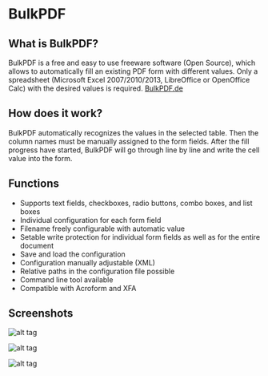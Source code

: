 # BulkPDF
## What is BulkPDF?
BulkPDF is a free and easy to use freeware software (Open Source), which allows to automatically fill an existing PDF form with different values. Only a spreadsheet (Microsoft Excel 2007/2010/2013, LibreOffice or OpenOffice Calc) with the desired values is required. [BulkPDF.de](http://bulkpdf.de/)

## How does it work?
BulkPDF automatically recognizes the values in the selected table. Then the column names must be manually assigned to the form fields. After the fill progress have started, BulkPDF will go through line by line and write the cell value into the form.

## Functions
* Supports text fields, checkboxes, radio buttons, combo boxes, and list boxes
* Individual configuration for each form field
* Filename freely configurable with automatic value
* Setable write protection for individual form fields as well as for the entire document
* Save and load the configuration
* Configuration manually adjustable (XML)
* Relative paths in the configuration file possible
* Command line tool available
* Compatible with Acroform and XFA

## Screenshots
![alt tag](http://bulkpdf.de/img/index1_en.png)

![alt tag](http://bulkpdf.de/img/index2_en.png)

![alt tag](http://bulkpdf.de/img/index3_en.png)

